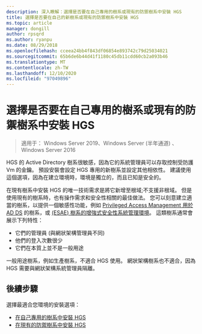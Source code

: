 ```yaml
---
description: 深入瞭解：選擇是否要在自己專用的樹系或現有的防禦樹系中安裝 HGS
title: 選擇是否要在自己的新樹系或現有的防禦樹系中安裝 HGS
ms.topic: article
manager: dongill
author: rpsqrd
ms.author: ryanpu
ms.date: 08/29/2018
ms.openlocfilehash: cceea24bb4f843df06854e893742c79d25034021
ms.sourcegitcommit: 65b6de6b44d41f1180c45db11cdd60cb2a093b46
ms.translationtype: MT
ms.contentlocale: zh-TW
ms.lasthandoff: 12/10/2020
ms.locfileid: "97049896"
---
```

# <a name="choose-whether-to-install-hgs-in-its-own-dedicated-forest-or-in-an-existing-bastion-forest"></a>選擇是否要在自己專用的樹系或現有的防禦樹系中安裝 HGS

>適用于： Windows Server 2019、Windows Server (半年通道) 、Windows Server 2016


HGS 的 Active Directory 樹系很敏感，因為它的系統管理員可以存取控制受防護 Vm 的金鑰。
預設安裝會設定 HGS 專用的新樹系並設定其他相依性。
建議使用這個選項，因為在建立環境時，環境是獨立的，而且已知是安全的。

在現有樹系中安裝 HGS 的唯一技術需求是將它新增至根域;不支援非根域。 但是使用現有的樹系時，也有操作需求和安全性相關的最佳做法。
您可以刻意建立適當的樹系，以提供一個敏感性功能，例如 [Privileged Access Management 用於 AD DS](/microsoft-identity-manager/pam/privileged-identity-management-for-active-directory-domain-services) 的樹系，或 [ (ESAE) 樹系的增強式安全性系統管理環境](../../identity/securing-privileged-access/securing-privileged-access-reference-material.md#esae-administrative-forest-design-approach)。
這類樹系通常會展示下列特性：

- 它們的管理員 (與網狀架構管理員不同) 
- 他們的登入次數很少
- 它們在本質上並不是一般用途

一般用途樹系，例如生產樹系，不適合 HGS 使用。
網狀架構樹系也不適合，因為 HGS 需要與網狀架構系統管理員隔離。

## <a name="next-step"></a>後續步驟

選擇最適合您環境的安裝選項：

- [在自己專用的樹系中安裝 HGS](guarded-fabric-install-hgs-default.md)
- [在現有的防禦樹系中安裝 HGS](guarded-fabric-install-hgs-in-a-bastion-forest.md)
